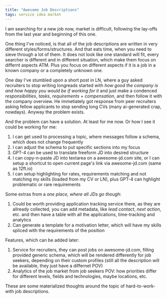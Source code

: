 ```yaml
---
title: "Awesome Job Descriptions"
tags: service idea market
---
```


I am searching for a new job now, market is difficult, following the lay-offs from the last year and beginning of this one.

One thing I've noticed, is that
all of the job descriptions are written in very different styles/forms/structures. And that eats time, when you need to sieve through a lot of them. It does
not look like one standard will fit, every searcher is different and in different situation, which make them focus on differnt aspects ATM. Plus you focus
on different aspects if it is a job in a known company or a completely unknown one.

One day I've stumbled upon a short post in LN, where a guy asked recruiters to stop writing longreads started with _how good the company is and how happy
you would be if working for it_ and just make a condenced _responsibilities_, _tasks_, _requirements_ + _compensation_, and then follow it with the company
overview. He immetiately got response from peer recruiters asking fellow applicants to stop sending long CVs (many ai-generated crap, nowdays). Anyway the
problem exists.

And the problem can have a solution. At least for me now. Or how I see it could be working for me:

1. I can get used to processing a topic, where messages follow a schema, which does not change frequently
2. I can adjust the schema to put specific sections into my focus
3. GPT-4 can be used to translate freeform JD into desired structure
4. I can copy-n-paste JD into textarea on a awesome-jd.com site, or I can setup a shortcut to open current page's link via awesome-jd.com (same as 12ft.io)
5. I can setup highlighting for rates, requirements matching and not matching my skills (loaded from my CV or LN), plus GPT-4 can hghlight problematic or
   rare requirements

Some extras from a _one place, where all JDs go though_:

1. Could be worth providing application tracking service there, as they are allready collected, you can add metadata, like _lead contact_, _next action_,
   etc. and then have a table with all the applications, time-tracking and analytics
2. Can generate a template for a motivation letter, which will have my skills spliced with the requirements of the position

Features, which can be added later:

1. Service for recruiters, they can post jobs on awesome-jd.com, filling provided generic schema, which will be rendered differently for job seekers, depending
   on their custom profiles (still all the description will be available, they just have a differnet POV)
2. Analytics of the job market from job seekers POV: how priorities differ for different levels, fields and technologies, maybe locations, etc.

These are some materialized thoughts around the topic of hard-to-work-with job descriptions.
